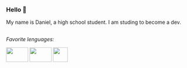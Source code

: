 <header>
  <link rel="stylesheet" href="https://cdn.jsdelivr.net/gh/devicons/devicon@v2.15.1/devicon.min.css">
</header>

### Hello 👋
My name is Daniel, a high school student. I am studing to become a dev.

##
_Favorite lenguages:_
<div style="display: inline">
  <img height="40" width="60" src="https://cdn.jsdelivr.net/gh/devicons/devicon/icons/csharp/csharp-original.svg"/>
  <img height="40" width="60"src="https://cdn.jsdelivr.net/gh/devicons/devicon/icons/cplusplus/cplusplus-original.svg"/>
  <img height="40" widht="60"src="https://cdn.jsdelivr.net/gh/devicons/devicon/icons/java/java-plain.svg" />        
</div>
